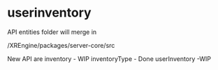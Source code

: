 # userinventory

API
entities folder will merge in

/XREngine/packages/server-core/src

New API are 
inventory - WIP
inventoryType - Done
userInventory -WIP
